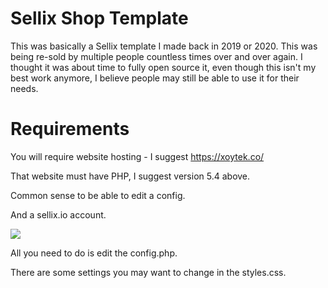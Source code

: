 # Sellix Shop Template

This was basically a Sellix template I made back in 2019 or 2020. This was being re-sold by multiple people countless times over and over again. I thought it was about time to fully open source it, even though this isn't my best work anymore, I believe people may still be able to use it for their needs.

# Requirements

You will require website hosting - I suggest https://xoytek.co/

That website must have PHP, I suggest version 5.4 above.

Common sense to be able to edit a config.

And a sellix.io account.

![](https://cdn.discordapp.com/attachments/821081614108721196/821089652340555827/unknown.png)

All you need to do is edit the config.php.

There are some settings you may want to change in the styles.css.
